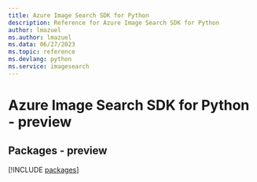 ```yaml
---
title: Azure Image Search SDK for Python
description: Reference for Azure Image Search SDK for Python
author: lmazuel
ms.author: lmazuel
ms.data: 06/27/2023
ms.topic: reference
ms.devlang: python
ms.service: imagesearch
---
```

# Azure Image Search SDK for Python - preview
## Packages - preview
[!INCLUDE [packages](image-search-index.md)]
